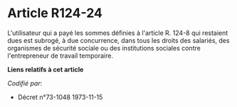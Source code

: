 # Article R124-24

L'utilisateur qui a payé les sommes définies à l'article R. 124-8 qui restaient dues est subrogé, à due concurrence, dans
tous les droits des salariés, des organismes de sécurité sociale ou des institutions sociales contre l'entrepreneur de
travail temporaire.

**Liens relatifs à cet article**

_Codifié par_:

  - Décret n°73-1048 1973-11-15

